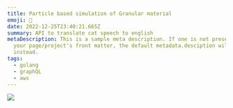```yaml
---
title: Particle based simulation of Granular material
emoji: 🎇
date: 2022-12-25T23:40:21.665Z
summary: API to translate cat speech to english
metaDescription: This is a sample meta description. If one is not present in
  your page/project's front matter, the default metadata.desciption will be used
  instead.
tags:
  - golang
  - graphQL
  - aws
---
```

![](https://postimg.cc/G4B8MB6N)